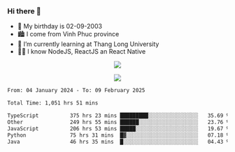 ### Hi there 👋
- 🎂 My birthday is 02-09-2003
- 🏙️ I come from Vinh Phuc province
- 🌱 I’m currently learning at Thang Long University
- 🧑‍💻 I know NodeJS, ReactJS an React Native
<p align="center"><img src="https://github-readme-stats.vercel.app/api?username=tmquang0209&show_icons=true&theme=gradient"></p>
<p align="center"><img src="https://github-readme-stats.vercel.app/api/top-langs/?username=tmquang0209&hide=scss,css&langs_count=10"></p>
<!--START_SECTION:waka-->

```txt
From: 04 January 2024 - To: 09 February 2025

Total Time: 1,051 hrs 51 mins

TypeScript          375 hrs 23 mins █████████░░░░░░░░░░░░░░░░   35.69 %
Other               249 hrs 55 mins ██████░░░░░░░░░░░░░░░░░░░   23.76 %
JavaScript          206 hrs 53 mins █████░░░░░░░░░░░░░░░░░░░░   19.67 %
Python              75 hrs 31 mins  █▓░░░░░░░░░░░░░░░░░░░░░░░   07.18 %
Java                46 hrs 35 mins  █░░░░░░░░░░░░░░░░░░░░░░░░   04.43 %
```

<!--END_SECTION:waka-->
